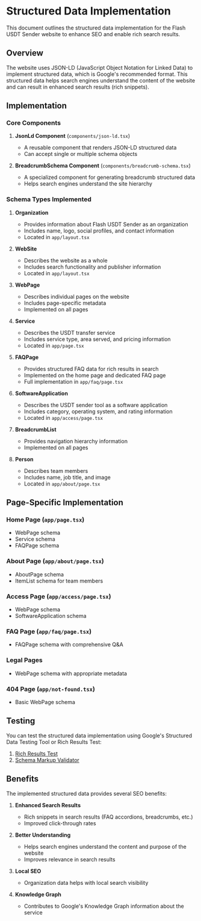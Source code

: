 # Structured Data Implementation

This document outlines the structured data implementation for the Flash USDT Sender website to enhance SEO and enable rich search results.

## Overview

The website uses JSON-LD (JavaScript Object Notation for Linked Data) to implement structured data, which is Google's recommended format. This structured data helps search engines understand the content of the website and can result in enhanced search results (rich snippets).

## Implementation

### Core Components

1. **JsonLd Component** (`components/json-ld.tsx`)
   - A reusable component that renders JSON-LD structured data
   - Can accept single or multiple schema objects

2. **BreadcrumbSchema Component** (`components/breadcrumb-schema.tsx`)
   - A specialized component for generating breadcrumb structured data
   - Helps search engines understand the site hierarchy

### Schema Types Implemented

1. **Organization**
   - Provides information about Flash USDT Sender as an organization
   - Includes name, logo, social profiles, and contact information
   - Located in `app/layout.tsx`

2. **WebSite**
   - Describes the website as a whole
   - Includes search functionality and publisher information
   - Located in `app/layout.tsx`

3. **WebPage**
   - Describes individual pages on the website
   - Includes page-specific metadata
   - Implemented on all pages

4. **Service**
   - Describes the USDT transfer service
   - Includes service type, area served, and pricing information
   - Located in `app/page.tsx`

5. **FAQPage**
   - Provides structured FAQ data for rich results in search
   - Implemented on the home page and dedicated FAQ page
   - Full implementation in `app/faq/page.tsx`

6. **SoftwareApplication**
   - Describes the USDT sender tool as a software application
   - Includes category, operating system, and rating information
   - Located in `app/access/page.tsx`

7. **BreadcrumbList**
   - Provides navigation hierarchy information
   - Implemented on all pages

8. **Person**
   - Describes team members
   - Includes name, job title, and image
   - Located in `app/about/page.tsx`

## Page-Specific Implementation

### Home Page (`app/page.tsx`)
- WebPage schema
- Service schema
- FAQPage schema

### About Page (`app/about/page.tsx`)
- AboutPage schema
- ItemList schema for team members

### Access Page (`app/access/page.tsx`)
- WebPage schema
- SoftwareApplication schema

### FAQ Page (`app/faq/page.tsx`)
- FAQPage schema with comprehensive Q&A

### Legal Pages
- WebPage schema with appropriate metadata

### 404 Page (`app/not-found.tsx`)
- Basic WebPage schema

## Testing

You can test the structured data implementation using Google's Structured Data Testing Tool or Rich Results Test:

1. [Rich Results Test](https://search.google.com/test/rich-results)
2. [Schema Markup Validator](https://validator.schema.org/)

## Benefits

The implemented structured data provides several SEO benefits:

1. **Enhanced Search Results**
   - Rich snippets in search results (FAQ accordions, breadcrumbs, etc.)
   - Improved click-through rates

2. **Better Understanding**
   - Helps search engines understand the content and purpose of the website
   - Improves relevance in search results

3. **Local SEO**
   - Organization data helps with local search visibility

4. **Knowledge Graph**
   - Contributes to Google's Knowledge Graph information about the service
